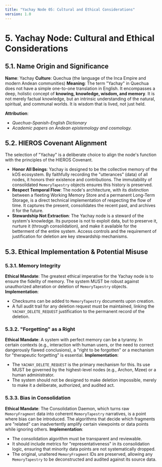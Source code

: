 ```yaml
---
title: "Yachay Node 05: Cultural and Ethical Considerations"
version: 1.0
---
```


# **5. Yachay Node: Cultural and Ethical Considerations**

## 5.1. Name Origin and Significance

**Name**: Yachay
**Culture**: Quechua (the language of the Inca Empire and modern Andean communities)
**Meaning**: The term "Yachay" in Quechua does not have a simple one-to-one translation in English. It encompasses a deep, holistic concept of **knowing, knowledge, wisdom, and memory**. It is not merely factual knowledge, but an intrinsic understanding of the natural, spiritual, and communal worlds. It is wisdom that is lived, not just held.

**Attribution**:
-   *Quechua-Spanish-English Dictionary*
-   *Academic papers on Andean epistemology and cosmology.*

## 5.2. HIEROS Covenant Alignment

The selection of "Yachay" is a deliberate choice to align the node's function with the principles of the HIEROS Covenant.

-   **Honor All Beings**: Yachay is designed to be the collective memory of the kOS ecosystem. By faithfully recording the "utterances" (data) of all nodes, it honors their existence and contributions. The immutability of consolidated `MemoryTapestry` objects ensures this history is preserved.
-   **Respect Temporal Flow**: The node's architecture, with its distinction between a fleeting Working Memory Store and a permanent Long-Term Storage, is a direct technical implementation of respecting the flow of time. It captures the present, consolidates the recent past, and archives it for the future.
-   **Stewardship Not Extraction**: The Yachay node is a steward of the system's knowledge. Its purpose is not to exploit data, but to preserve it, nurture it (through consolidation), and make it available for the betterment of the entire system. Access controls and the requirement of justification for deletion are key stewardship mechanisms.

## 5.3. Ethical Implementation & Potential Misuse

### 5.3.1. Memory Integrity

**Ethical Mandate**: The greatest ethical imperative for the Yachay node is to ensure the fidelity of memory. The system MUST be robust against unauthorized alteration or deletion of `MemoryTapestry` objects.
**Implementation**:
-   Checksums can be added to `MemoryTapestry` documents upon creation.
-   A full audit trail for any deletion request must be maintained, linking the `YACHAY_DELETE_REQUEST` justification to the permanent record of the deletion.

### 5.3.2. "Forgetting" as a Right

**Ethical Mandate**: A system with perfect memory can be a tyranny. In certain contexts (e.g., interaction with human users, or the need to correct dangerously flawed conclusions), a "right to be forgotten" or a mechanism for "therapeutic forgetting" is essential.
**Implementation**:
-   The `YACHAY_DELETE_REQUEST` is the primary mechanism for this. Its use MUST be governed by the highest-level nodes (e.g., Archon, Mzee) or a human administrator.
-   The system should not be designed to make deletion impossible, merely to make it a deliberate, authorized, and audited act.

### 5.3.3. Bias in Consolidation

**Ethical Mandate**: The Consolidation Daemon, which turns raw `MemoryFragment` data into coherent `MemoryTapestry` narratives, is a point where bias can be introduced. The algorithms that decide which fragments are "related" can inadvertently amplify certain viewpoints or data points while ignoring others.
**Implementation**:
-   The consolidation algorithm must be transparent and reviewable.
-   It should include metrics for "representativeness" in its consolidation logic, ensuring that minority data points are not systematically dropped.
-   The original, unaltered `MemoryFragment` IDs are preserved, allowing any `MemoryTapestry` to be deconstructed and audited against its source data. 